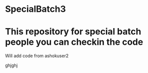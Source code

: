 # SpecialBatch3

# This repository for special batch people you can checkin the code

Will add code from ashokuser2


ghjghj
